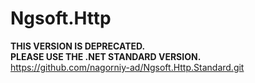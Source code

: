 # Ngsoft.Http
**THIS VERSION IS DEPRECATED.**  
**PLEASE USE THE .NET STANDARD VERSION.**  
https://github.com/nagorniy-ad/Ngsoft.Http.Standard.git
